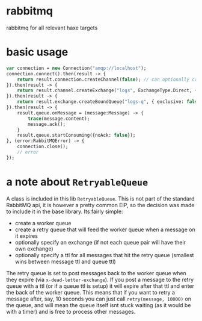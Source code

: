 # rabbitmq
rabbitmq for all relevant haxe targets

# basic usage

```haxe
var connection = new Connection("amqp://localhost");
connection.connect().then(result -> {
    return result.connection.createChannel(false); // can optionally create confirmation channels also
}).then(result -> {
    return result.channel.createExchange("logs", ExchangeType.Direct, { durable: true, alternateExchange: "logs.deadletter" });
}).then(result -> {
    return result.exchange.createBoundQueue("logs-q", { exclusive: false });
}).then(result -> {
    result.queue.onMessage = (message:Message) -> {
        trace(message.content);
        message.ack();
    }
    result.queue.startConsuming({noAck: false});
}, (error:RabbitMQError) -> {
    connection.close();
    // error
});
```

# a note about `RetryableQueue`

A class is included in this lib `RetryableQueue`. This is not part of the standard RabbitMQ api, it is however a pretty common EIP, so the decision was made to include it in the base library. Its fairly simple:

* create a worker queue
* create a retry queue that will feed the worker queue when a message on it expires
* optionally specify an exchange (if not each queue pair will have their own exchange)
* optionally specify a ttl for all messages that hit the retry queue (smallest wins between message ttl and queue ttl)

The retry queue is set to post messages back to the worker queue when they expire (via `x-dead-letter-exchange`). If you post a message to the retry queue with a ttl (or if a queue ttl is setup) it will expire after that ttl and enter the back of the worker queue. This means that if you want to retry a message after, say, 10 seconds you can just call `retry(message, 10000)` on the queue, and will mean the queue itself isnt stuck waiting (as it would be with a timer) and is free to process other messages.
